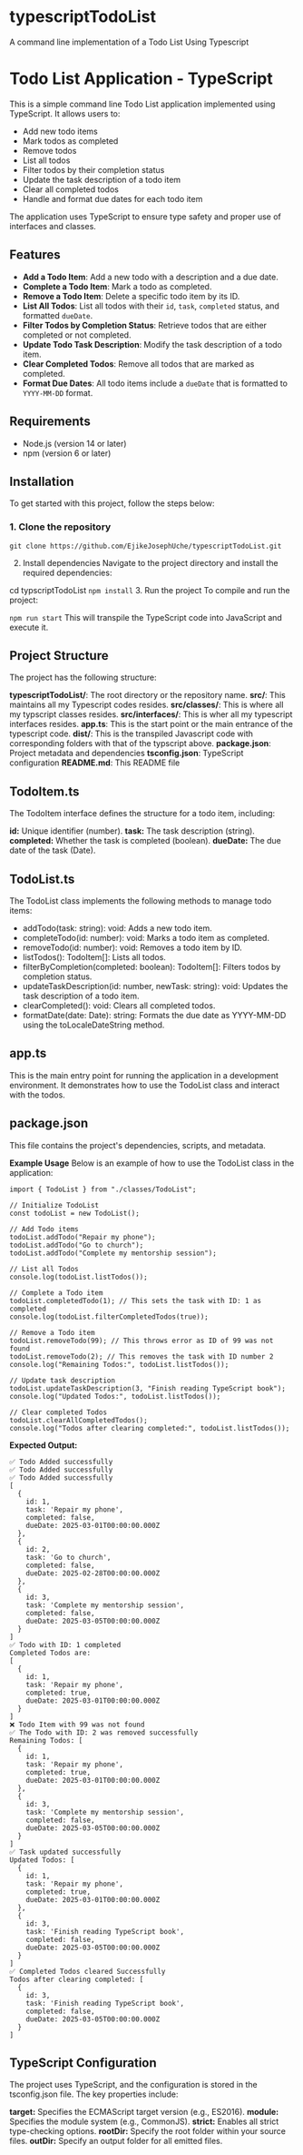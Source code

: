 # typescriptTodoList
A command line implementation of a Todo List Using Typescript 

# Todo List Application - TypeScript

This is a simple command line Todo List application implemented using TypeScript. It allows users to:
- Add new todo items
- Mark todos as completed
- Remove todos
- List all todos
- Filter todos by their completion status
- Update the task description of a todo item
- Clear all completed todos
- Handle and format due dates for each todo item

The application uses TypeScript to ensure type safety and proper use of interfaces and classes.

## Features

- **Add a Todo Item**: Add a new todo with a description and a due date.
- **Complete a Todo Item**: Mark a todo as completed.
- **Remove a Todo Item**: Delete a specific todo item by its ID.
- **List All Todos**: List all todos with their `id`, `task`, `completed` status, and formatted `dueDate`.
- **Filter Todos by Completion Status**: Retrieve todos that are either completed or not completed.
- **Update Todo Task Description**: Modify the task description of a todo item.
- **Clear Completed Todos**: Remove all todos that are marked as completed.
- **Format Due Dates**: All todo items include a `dueDate` that is formatted to `YYYY-MM-DD` format.

## Requirements

- Node.js (version 14 or later)
- npm (version 6 or later)

## Installation

To get started with this project, follow the steps below:

### 1. Clone the repository

```
git clone https://github.com/EjikeJosephUche/typescriptTodoList.git
```

2. Install dependencies
Navigate to the project directory and install the required dependencies:

cd typscriptTodoList
```npm install```
3. Run the project
To compile and run the project:


```npm run start```
This will transpile the TypeScript code into JavaScript and execute it.



## Project Structure
The project has the following structure:

**typescriptTodoList/**: The root directory or the repository name.
**src/**: This maintains all my Typescript codes resides.
**src/classes/**: This is where all my typscript classes resides.
**src/interfaces/**: This is wher all my typescript interfaces resides.
**app.ts**: This is the start point or the main entrance of the typescript code.
**dist/**: This is the transpiled Javascript code with corresponding folders with that of the typscript above.
**package.json**: Project metadata and dependencies
**tsconfig.json**: TypeScript configuration
**README.md**: This README file



## TodoItem.ts
The TodoItem interface defines the structure for a todo item, including:

**id:** Unique identifier (number).
**task:** The task description (string).
**completed:** Whether the task is completed (boolean).
**dueDate:** The due date of the task (Date).

## TodoList.ts
The TodoList class implements the following methods to manage todo items:

- addTodo(task: string): void: Adds a new todo item.
- completeTodo(id: number): void: Marks a todo item as completed.
- removeTodo(id: number): void: Removes a todo item by ID.
- listTodos(): TodoItem[]: Lists all todos.
- filterByCompletion(completed: boolean): TodoItem[]: Filters todos by completion status.
- updateTaskDescription(id: number, newTask: string): void: Updates the task description of a todo item.
- clearCompleted(): void: Clears all completed todos.
- formatDate(date: Date): string: Formats the due date as YYYY-MM-DD using the toLocaleDateString method.

## app.ts
This is the main entry point for running the application in a development environment. It demonstrates how to use the TodoList class and interact with the todos.

## package.json
This file contains the project's dependencies, scripts, and metadata.

**Example Usage**
Below is an example of how to use the TodoList class in the application:

```
import { TodoList } from "./classes/TodoList";

// Initialize TodoList
const todoList = new TodoList();

// Add Todo items
todoList.addTodo("Repair my phone");
todoList.addTodo("Go to church");
todoList.addTodo("Complete my mentorship session");

// List all Todos
console.log(todoList.listTodos());

// Complete a Todo item
todoList.completedTodo(1); // This sets the task with ID: 1 as completed
console.log(todoList.filterCompletedTodos(true));

// Remove a Todo item
todoList.removeTodo(99); // This throws error as ID of 99 was not found
todoList.removeTodo(2); // This removes the task with ID number 2
console.log("Remaining Todos:", todoList.listTodos());

// Update task description
todoList.updateTaskDescription(3, "Finish reading TypeScript book");
console.log("Updated Todos:", todoList.listTodos());

// Clear completed Todos
todoList.clearAllCompletedTodos();
console.log("Todos after clearing completed:", todoList.listTodos());
```

**Expected Output:**

```
✅ Todo Added successfully
✅ Todo Added successfully
✅ Todo Added successfully
[
  {
    id: 1,
    task: 'Repair my phone',
    completed: false,
    dueDate: 2025-03-01T00:00:00.000Z
  },
  {
    id: 2,
    task: 'Go to church',
    completed: false,
    dueDate: 2025-02-28T00:00:00.000Z
  },
  {
    id: 3,
    task: 'Complete my mentorship session',
    completed: false,
    dueDate: 2025-03-05T00:00:00.000Z
  }
]
✅ Todo with ID: 1 completed
Completed Todos are:
[
  {
    id: 1,
    task: 'Repair my phone',
    completed: true,
    dueDate: 2025-03-01T00:00:00.000Z
  }
]
❌ Todo Item with 99 was not found
✅ The Todo with ID: 2 was removed successfully
Remaining Todos: [
  {
    id: 1,
    task: 'Repair my phone',
    completed: true,
    dueDate: 2025-03-01T00:00:00.000Z
  },
  {
    id: 3,
    task: 'Complete my mentorship session',
    completed: false,
    dueDate: 2025-03-05T00:00:00.000Z
  }
]
✅ Task updated successfully
Updated Todos: [
  {
    id: 1,
    task: 'Repair my phone',
    completed: true,
    dueDate: 2025-03-01T00:00:00.000Z
  },
  {
    id: 3,
    task: 'Finish reading TypeScript book',
    completed: false,
    dueDate: 2025-03-05T00:00:00.000Z
  }
]
✅ Completed Todos cleared Successfully
Todos after clearing completed: [
  {
    id: 3,
    task: 'Finish reading TypeScript book',
    completed: false,
    dueDate: 2025-03-05T00:00:00.000Z
  }
]
```

## TypeScript Configuration
The project uses TypeScript, and the configuration is stored in the tsconfig.json file. The key properties include:

**target:** Specifies the ECMAScript target version (e.g., ES2016).
**module:** Specifies the module system (e.g., CommonJS).
**strict:** Enables all strict type-checking options.
**rootDir:** Specify the root folder within your source files.
**outDir:** Specify an output folder for all emitted files.
